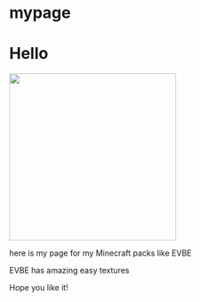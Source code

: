 # mypage
# Hello
<img src="https://s3.bmp.ovh/imgs/2021/09/c9b9a2022ccac802.webp" width="300">

here is my page for my Minecraft packs like EVBE

EVBE has amazing easy textures

Hope you like it!
